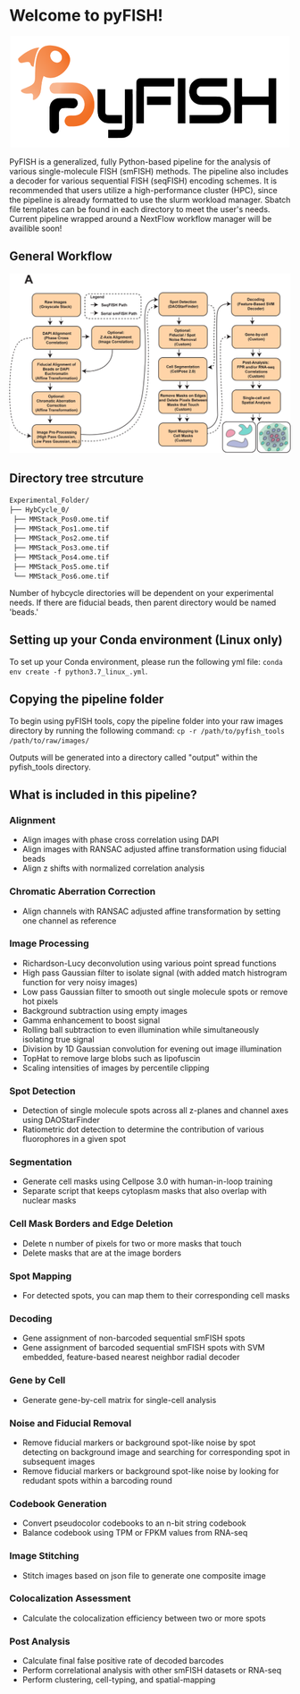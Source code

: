 # Welcome to pyFISH!
<p align="center">
<img src="https://github.com/CaiGroup/pyfish_tools/blob/pyFISH/logo/logo.png" alt="fish icon" width="500" height="200">
</p>
PyFISH is a generalized, fully Python-based pipeline for the analysis of various single-molecule FISH (smFISH) methods. The pipeline also includes a decoder for various sequential FISH (seqFISH) encoding schemes. It is recommended that users utilize a high-performance cluster (HPC), since the pipeline is already formatted to use the slurm workload manager. Sbatch file templates can be found in each directory to meet the user's needs. Current pipeline wrapped around a NextFlow workflow manager will be availible soon!

## General Workflow
<p align="center">
<img src="https://github.com/CaiGroup/pyfish_tools/blob/pyFISH/logo/workflow.png" alt="pipeline">
</p>

## Directory tree strcuture
 `Experimental_Folder/` <br>
 `├── HybCycle_0/` <br>
 ` ├── MMStack_Pos0.ome.tif` <br>
 ` ├── MMStack_Pos1.ome.tif` <br>
 ` ├── MMStack_Pos2.ome.tif` <br>
 ` ├── MMStack_Pos3.ome.tif` <br>
 ` ├── MMStack_Pos4.ome.tif` <br>
 ` ├── MMStack_Pos5.ome.tif` <br>
 ` └── MMStack_Pos6.ome.tif` <br>

Number of hybcycle directories will be dependent on your experimental needs. If there are fiducial beads, then parent directory would be named 'beads.'

## Setting up your Conda environment (Linux only)

To set up your Conda environment, please run the following yml file: `conda env create -f python3.7_linux_.yml`.

## Copying the pipeline folder

To begin using pyFISH tools, copy the pipeline folder into your raw images directory by running the following command: `cp -r /path/to/pyfish_tools /path/to/raw/images/`

Outputs will be generated into a directory called "output" within the pyfish_tools directory.

## What is included in this pipeline?
### Alignment
- Align images with phase cross correlation using DAPI
- Align images with RANSAC adjusted affine transformation using fiducial beads 
- Align z shifts with normalized correlation analysis
### Chromatic Aberration Correction
- Align channels with RANSAC adjusted affine transformation by setting one channel as reference
### Image Processing
- Richardson-Lucy deconvolution using various point spread functions
- High pass Gaussian filter to isolate signal (with added match histrogram function for very noisy images)
- Low pass Gaussian filter to smooth out single molecule spots or remove hot pixels 
- Background subtraction using empty images
- Gamma enhancement to boost signal
- Rolling ball subtraction to even illumination while simultaneously isolating true signal
- Division by 1D Gaussian convolution for evening out image illumination
- TopHat to remove large blobs such as lipofuscin 
- Scaling intensities of images by percentile clipping
### Spot Detection
- Detection of single molecule spots across all z-planes and channel axes using DAOStarFinder  
- Ratiometric dot detection to determine the contribution of various fluorophores in a given spot
### Segmentation
- Generate cell masks using Cellpose 3.0 with human-in-loop training
- Separate script that keeps cytoplasm masks that also overlap with nuclear masks
### Cell Mask Borders and Edge Deletion
- Delete n number of pixels for two or more masks that touch
- Delete masks that are at the image borders
### Spot Mapping
- For detected spots, you can map them to their corresponding cell masks
### Decoding
- Gene assignment of non-barcoded sequential smFISH spots
- Gene assignment of barcoded sequential smFISH spots with SVM embedded, feature-based nearest neighbor radial decoder
### Gene by Cell 
- Generate gene-by-cell matrix for single-cell analysis
### Noise and Fiducial Removal
- Remove fiducial markers or background spot-like noise by spot detecting on background image and searching for corresponding spot in subsequent images
- Remove fiducial markers or background spot-like noise by looking for redudant spots within a barcoding round
### Codebook Generation
- Convert pseudocolor codebooks to an n-bit string codebook
- Balance codebook using TPM or FPKM values from RNA-seq
### Image Stitching
- Stitch images based on json file to generate one composite image
### Colocalization Assessment
- Calculate the colocalization efficiency between two or more spots
### Post Analysis
- Calculate final false positive rate of decoded barcodes
- Perform correlational analysis with other smFISH datasets or RNA-seq
- Perform clustering, cell-typing, and spatial-mapping







